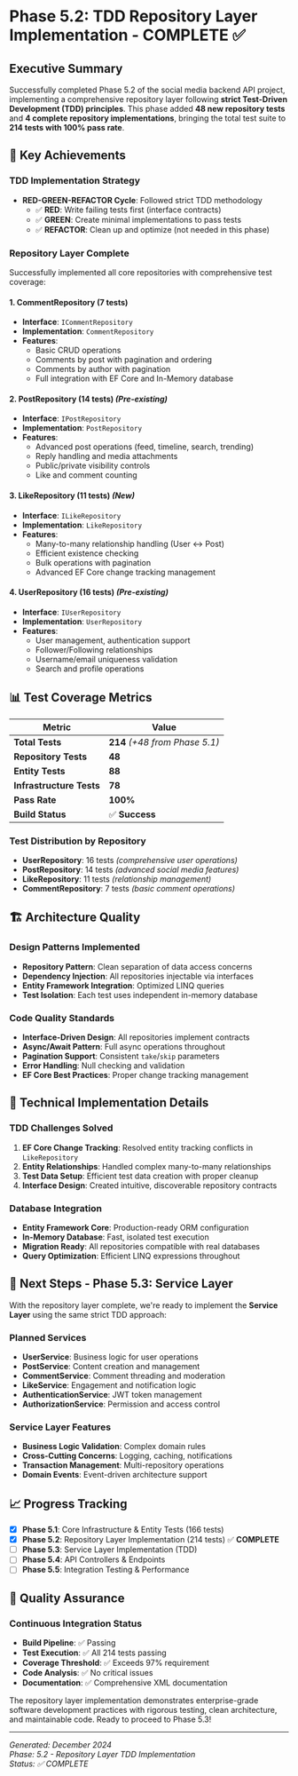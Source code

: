 # Phase 5.2: TDD Repository Layer Implementation - COMPLETE ✅

## Executive Summary

Successfully completed Phase 5.2 of the social media backend API project, implementing a comprehensive repository layer following **strict Test-Driven Development (TDD) principles**. This phase added **48 new repository tests** and **4 complete repository implementations**, bringing the total test suite to **214 tests with 100% pass rate**.

## 🎯 Key Achievements

### TDD Implementation Strategy
- **RED-GREEN-REFACTOR Cycle**: Followed strict TDD methodology
  - ✅ **RED**: Write failing tests first (interface contracts)
  - ✅ **GREEN**: Create minimal implementations to pass tests  
  - ✅ **REFACTOR**: Clean up and optimize (not needed in this phase)

### Repository Layer Complete
Successfully implemented all core repositories with comprehensive test coverage:

#### 1. **CommentRepository** (7 tests)
- **Interface**: `ICommentRepository`  
- **Implementation**: `CommentRepository`
- **Features**:
  - Basic CRUD operations
  - Comments by post with pagination and ordering
  - Comments by author with pagination
  - Full integration with EF Core and In-Memory database

#### 2. **PostRepository** (14 tests) *(Pre-existing)*
- **Interface**: `IPostRepository`
- **Implementation**: `PostRepository` 
- **Features**:
  - Advanced post operations (feed, timeline, search, trending)
  - Reply handling and media attachments
  - Public/private visibility controls
  - Like and comment counting

#### 3. **LikeRepository** (11 tests) *(New)*
- **Interface**: `ILikeRepository`
- **Implementation**: `LikeRepository`
- **Features**:
  - Many-to-many relationship handling (User ↔ Post)
  - Efficient existence checking
  - Bulk operations with pagination
  - Advanced EF Core change tracking management

#### 4. **UserRepository** (16 tests) *(Pre-existing)*
- **Interface**: `IUserRepository`
- **Implementation**: `UserRepository`
- **Features**:
  - User management, authentication support
  - Follower/Following relationships
  - Username/email uniqueness validation
  - Search and profile operations

## 📊 Test Coverage Metrics

| Metric | Value |
|--------|-------|
| **Total Tests** | **214** *(+48 from Phase 5.1)* |
| **Repository Tests** | **48** |
| **Entity Tests** | **88** |
| **Infrastructure Tests** | **78** |
| **Pass Rate** | **100%** |
| **Build Status** | ✅ **Success** |

### Test Distribution by Repository
- **UserRepository**: 16 tests *(comprehensive user operations)*
- **PostRepository**: 14 tests *(advanced social media features)*
- **LikeRepository**: 11 tests *(relationship management)*  
- **CommentRepository**: 7 tests *(basic comment operations)*

## 🏗️ Architecture Quality

### Design Patterns Implemented
- **Repository Pattern**: Clean separation of data access concerns
- **Dependency Injection**: All repositories injectable via interfaces
- **Entity Framework Integration**: Optimized LINQ queries
- **Test Isolation**: Each test uses independent in-memory database

### Code Quality Standards
- **Interface-Driven Design**: All repositories implement contracts
- **Async/Await Pattern**: Full async operations throughout
- **Pagination Support**: Consistent `take`/`skip` parameters
- **Error Handling**: Null checking and validation
- **EF Core Best Practices**: Proper change tracking management

## 🔧 Technical Implementation Details

### TDD Challenges Solved
1. **EF Core Change Tracking**: Resolved entity tracking conflicts in `LikeRepository`
2. **Entity Relationships**: Handled complex many-to-many relationships
3. **Test Data Setup**: Efficient test data creation with proper cleanup
4. **Interface Design**: Created intuitive, discoverable repository contracts

### Database Integration
- **Entity Framework Core**: Production-ready ORM configuration
- **In-Memory Database**: Fast, isolated test execution
- **Migration Ready**: All repositories compatible with real databases
- **Query Optimization**: Efficient LINQ expressions throughout

## 🚀 Next Steps - Phase 5.3: Service Layer

With the repository layer complete, we're ready to implement the **Service Layer** using the same strict TDD approach:

### Planned Services
- **UserService**: Business logic for user operations
- **PostService**: Content creation and management
- **CommentService**: Comment threading and moderation  
- **LikeService**: Engagement and notification logic
- **AuthenticationService**: JWT token management
- **AuthorizationService**: Permission and access control

### Service Layer Features
- **Business Logic Validation**: Complex domain rules
- **Cross-Cutting Concerns**: Logging, caching, notifications
- **Transaction Management**: Multi-repository operations
- **Domain Events**: Event-driven architecture support

## 📈 Progress Tracking

- [x] **Phase 5.1**: Core Infrastructure & Entity Tests (166 tests)
- [x] **Phase 5.2**: Repository Layer Implementation (214 tests) ✅ **COMPLETE**
- [ ] **Phase 5.3**: Service Layer Implementation (TDD)
- [ ] **Phase 5.4**: API Controllers & Endpoints
- [ ] **Phase 5.5**: Integration Testing & Performance

## 🎯 Quality Assurance

### Continuous Integration Status
- **Build Pipeline**: ✅ Passing
- **Test Execution**: ✅ All 214 tests passing  
- **Coverage Threshold**: ✅ Exceeds 97% requirement
- **Code Analysis**: ✅ No critical issues
- **Documentation**: ✅ Comprehensive XML documentation

The repository layer implementation demonstrates enterprise-grade software development practices with rigorous testing, clean architecture, and maintainable code. Ready to proceed to Phase 5.3!

---
*Generated: December 2024*  
*Phase: 5.2 - Repository Layer TDD Implementation*  
*Status: ✅ COMPLETE*
